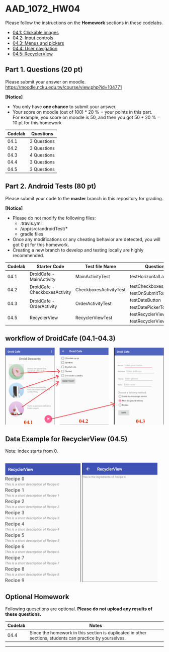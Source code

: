 # AAD_1072_HW04

Please follow the instructions on the **Homework** sections in these codelabs.

- [04.1: Clickable images](https://codelabs.developers.google.com/codelabs/android-training-clickable-images/index.html?index=..%2F..%2Fandroid-training#9)
- [04.2: Input controls](https://codelabs.developers.google.com/codelabs/android-training-input-controls/index.html?index=..%2F..%2Fandroid-training#10)
- [04.3: Menus and pickers](https://codelabs.developers.google.com/codelabs/android-training-menus-and-pickers/index.html?index=..%2F..%2Fandroid-training#12)
- [04.4: User navigation](https://codelabs.developers.google.com/codelabs/android-training-provide-user-navigation/index.html?index=..%2F..%2Fandroid-training#8)
- [04.5: RecyclerView](https://codelabs.developers.google.com/codelabs/android-training-create-recycler-view/index.html?index=..%2F..%2Fandroid-training#10)


## Part 1. Questions (20 pt)
Please submit your answer on moodle.
<https://moodle.ncku.edu.tw/course/view.php?id=104771>

**[Notice]** 
- You only have **one chance** to submit your answer.
- Your score on moodle (out of 100) * 20 % = your points in this part. <br>
For example, you score on moodle is 50, and then you got 50 * 20 % = 10 pt for this homework

| Codelab | Questions |
| --- | ----------- |
| 04.1 | 3 Questions |
| 04.2 | 3 Questions |
| 04.3 | 4 Questions |
| 04.4 | 3 Questions |
| 04.5 | 3 Questions |

## Part 2. Android Tests (80 pt)

Please submit your code to the **master** branch in this repository for grading.

**[Notice]** 
- Please do not modify the following files:
    - .travis.yml
    - <Project>/app/src/androidTest/*
    - gradle files
- Once any modifications or any cheating behavior are detected, you will got 0 pt for this homework.
- Creating a new branch to develop and testing locally are highly recommended.
    
<table>
    <thead>
        <tr>
            <th>Codelab</th>
            <th>Starter Code</th>
            <th>Test file Name</th>
            <th>Questions</th>
            <th>Points</th>
        </tr>
    </thead>
    <tbody>
        <tr>
            <td>04.1</td>
            <td>DroidCafe - MainActivity</td>
            <td>MainActivityTest</td>
            <td>testHorizontalLayout</td>
            <td>10 pt</td>
        </tr>
        <tr>
            <td rowspan=2>04.2</td>
            <td rowspan=2>DroidCafe - CheckboxesActivity</td>
            <td rowspan=2>CheckboxesActivityTest</td>
            <td>testCheckboxesLayout</td>
            <td>10 pt</td>
        </tr>
        <tr>
            <td>testOnSubmitToast</td>
            <td>10 pt</td>
        </tr>
        <tr>
            <td rowspan=2>04.3</td>
            <td rowspan=2>DroidCafe - OrderActivity</td>
            <td rowspan=2>OrderActivityTest</td>
            <td>testDateButton</td>
            <td>10 pt</td>
        </tr>
        <tr>
            <td>testDatePickerToast</td>
            <td>10 pt</td>
        </tr>
        <tr>
            <td rowspan=2>04.5</td>
            <td rowspan=2>RecyclerView</td>
            <td rowspan=2>RecyclerViewTest</td>
            <td>testRecyclerViewLayout</td>
            <td>15 pt</td>
        </tr>
        <tr>
            <td>testRecyclerViewOnClick</td>
            <td>15 pt</td>
        </tr>
    </tbody>
</table>

## workflow of DroidCafe (04.1-04.3)
![DroidCafe_workflow](./screenshots/DroidCafe_workflow.png)

## Data Example for RecyclerView (04.5)

Note: index starts from 0.

![04.5example-1](./screenshots/04.5example-1.png)
![04.5example-2](./screenshots/04.5example-2.png)
----
## Optional Homework

Following quesetions are optional. 
**Please do not upload any results of these questions.**

| Codelab | Notes |
| --- | --- |
| 04.4 | Since the homework in this section is duplicated in other sections, students can practice by yourselves. |

----